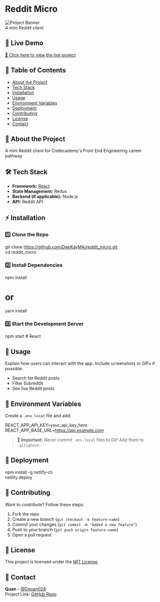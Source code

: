 # Reddit Micro

![Project Banner](https://via.placeholder.com/1200x400.png?text=Project+Banner)  
_A mini Reddit client_

## 🚀 Live Demo  
[🔗 Click here to view the live project](#)  

## 📖 Table of Contents  
- [About the Project](#about-the-project)  
- [Tech Stack](#tech-stack)  
- [Installation](#installation)  
- [Usage](#usage)  
- [Environment Variables](#environment-variables)  
- [Deployment](#deployment)  
- [Contributing](#contributing)  
- [License](#license)  
- [Contact](#contact)  

## 📌 About the Project  
A mini Reddit client for Codecademy's Front End Engineering career pathway 

## 🛠 Tech Stack  
- **Framework:** [React](https://react.dev/)
- **State Management:** Redux
- **Backend (if applicable):** Node.js
- **API:** Reddit API

## ⚡ Installation  

### 1️⃣ Clone the Repo  
git clone https://github.com/DeeKayMA/reddit_micro.git
<br/>
cd reddit_micro  

### 2️⃣ Install Dependencies  
npm install  
# or  
yarn install  

### 3️⃣ Start the Development Server  
npm start  # React  

## 📌 Usage  
Explain how users can interact with the app. Include screenshots or GIFs if possible.  
- Search for Reddit posts
- Filter Subreddit
- See live Reddit posts  

## 🔑 Environment Variables  
Create a `.env.local` file and add:  

REACT_APP_API_KEY=your_api_key_here  
REACT_APP_BASE_URL=https://api.example.com  

> 🚨 **Important:** Never commit `.env.local` files to Git! Add them to `.gitignore`.

## 🚀 Deployment   
npm install -g netlify-cli  
netlify deploy  

## 🤝 Contributing  
Want to contribute? Follow these steps:  
1. Fork the repo  
2. Create a new branch (`git checkout -b feature-name`)  
3. Commit your changes (`git commit -m "Added a new feature"`)  
4. Push to your branch (`git push origin feature-name`)  
5. Open a pull request  

## 📜 License  
This project is licensed under the [MIT License](LICENSE).  

## 📩 Contact  
**Quan** – [@Dquan028](https://twitter.com/Dquan028)  
Project Link: [GitHub Repo](https://github.com/DeeKayMA/reddit_micro.git)  
